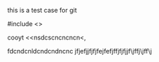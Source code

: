 this is a test case for git



#include <>


cooyt <<nsdcscncncncn<,


fdcndcnldcndcndncnc
jfjefjjfjfjfejfefjffjfjfjjf\jffj\jff\j
